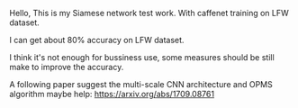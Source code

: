 Hello, This is my Siamese network test work.
With caffenet training on LFW dataset.

I can get about 80% accuracy on LFW dataset.

I think it's not enough for bussiness use, some measures should be still make to improve the accuracy.

A following paper suggest the multi-scale CNN architecture and OPMS algorithm maybe help:
https://arxiv.org/abs/1709.08761

